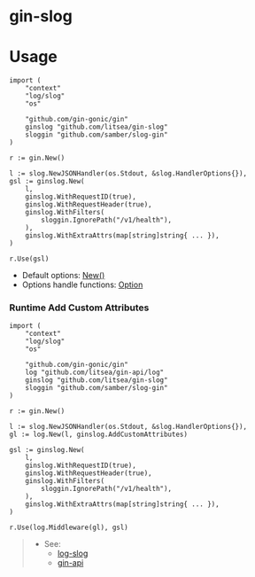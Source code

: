 # gin-slog

# Usage

```golang
import (
	"context"
	"log/slog"
	"os"

	"github.com/gin-gonic/gin"
	ginslog "github.com/litsea/gin-slog"
	sloggin "github.com/samber/slog-gin"
)

r := gin.New()

l := slog.NewJSONHandler(os.Stdout, &slog.HandlerOptions{}),
gsl := ginslog.New(
	l,
	ginslog.WithRequestID(true),
	ginslog.WithRequestHeader(true),
	ginslog.WithFilters(
		sloggin.IgnorePath("/v1/health"),
	),
	ginslog.WithExtraAttrs(map[string]string{ ... }),
)

r.Use(gsl)
```

* Default options: [New()](slog.go)
* Options handle functions: [Option](option.go)

### Runtime Add Custom Attributes

```golang
import (
	"context"
	"log/slog"
	"os"

	"github.com/gin-gonic/gin"
	log "github.com/litsea/gin-api/log"
	ginslog "github.com/litsea/gin-slog"
	sloggin "github.com/samber/slog-gin"
)

r := gin.New()

l := slog.NewJSONHandler(os.Stdout, &slog.HandlerOptions{}),
gl := log.New(l, ginslog.AddCustomAttributes)

gsl := ginslog.New(
	l,
	ginslog.WithRequestID(true),
	ginslog.WithRequestHeader(true),
	ginslog.WithFilters(
		sloggin.IgnorePath("/v1/health"),
	),
	ginslog.WithExtraAttrs(map[string]string{ ... }),
)

r.Use(log.Middleware(gl), gsl)
```

> * See:
>   * [log-slog](https://github.com/litsea/log-slog)
>   * [gin-api](https://github.com/litsea/gin-api)
